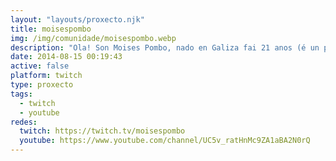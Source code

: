 ```yaml
---
layout: "layouts/proxecto.njk"
title: moisespombo
img: /img/comunidade/moisespombo.webp
description: "Ola! Son Moises Pombo, nado en Galiza fai 21 anos (é un pouco toston ter que cambiar isto todos os anos). Estou na procura de contar ben historias, e se cadra, cambiala. Aceptanse rogos, preguntas, melloras... de todo menos insultos. Igual valevos se queredes videos para aprender galego.\n\nEstes videos van dirixidos tanto a neofalantes coma paleofalantes. Calquera que quera coñecer máis sobre o idioma galego, a lingua de Galicia. Aprender galego, lingua galega, aprender a falar galego, consellos para comezar a falar galego... Ogallá alguén que busque contidos en galego atope esta canle. \n\nPodes atoparme no twitter https://twitter.com/Moisespombo\nno instagram http://instagram.com/moisespombo\ne neste proxecto de paxina web moisespombo.wordpress.com\n\nA Real Academia de Galicia define á xente coma min coma: parvo. Bueno e tamén youtubeiro (ou youtubeira de ser muller). Na miña canle de youtube atoparas videos en galego, pero tamén moitos anteriores en castelán.\n\n#youtubeiras #youtubeiros"
date: 2014-08-15 00:19:43
active: false
platform: twitch
type: proxecto
tags:
  - twitch
  - youtube
redes:
  twitch: https://twitch.tv/moisespombo
  youtube: https://www.youtube.com/channel/UC5v_ratHnMc9ZA1aBA2N0rQ
---
```

